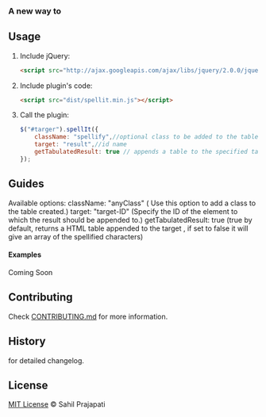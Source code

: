 ### A new way to 



## Usage

1. Include jQuery:

	```html
	<script src="http://ajax.googleapis.com/ajax/libs/jquery/2.0.0/jquery.min.js"></script>
	```

2. Include plugin's code:

	```html
	<script src="dist/spellit.min.js"></script>
	```

3. Call the plugin:

	```javascript
	$("#targer").spellIt({
		className: "spellify",//optional class to be added to the table
		target: "result",//id name
		getTabulatedResult: true // appends a table to the specified target
	});
	```
## Guides

Available options: 
	className: "anyClass" ( Use this option to add a class to the table created.)
	target: "target-ID" (Specify the ID of the element to which the result should be appended to.)
	getTabulatedResult: true (true by default, returns a HTML table appended to the target
							, if set to false it will give an array of the spellified characters)

#### Examples

Coming Soon 


## Contributing

Check [CONTRIBUTING.md](https://github.com/jquery-boilerplate/boilerplate/blob/master/CONTRIBUTING.md) for more information.

## History

 for detailed changelog.

## License

[MIT License](https://github.com/sahil290791/spell-It/blob/master/LICENSE) © Sahil Prajapati
